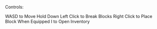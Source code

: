 Controls:

WASD to Move
Hold Down Left Click to Break Blocks
Right Click to Place Block When Equipped
I to Open Inventory
